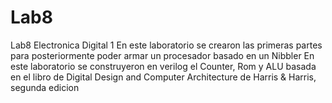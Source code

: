 # Lab8
Lab8 Electronica Digital 1
En este laboratorio se crearon las primeras partes para posteriormente poder armar un procesador basado en un Nibbler
En este laboratorio se construyeron en verilog el Counter, Rom y ALU basada en el libro de Digital Design and Computer Architecture de Harris & Harris, segunda edicion

